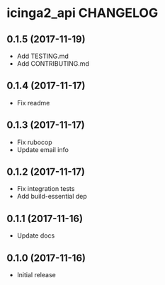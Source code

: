 icinga2_api CHANGELOG
========================

0.1.5 (2017-11-19)
------------------
- Add TESTING.md
- Add CONTRIBUTING.md

0.1.4 (2017-11-17)
------------------
- Fix readme

0.1.3 (2017-11-17)
------------------
- Fix rubocop
- Update email info

0.1.2 (2017-11-17)
------------------
- Fix integration tests
- Add build-essential dep

0.1.1 (2017-11-16)
------------------
- Update docs

0.1.0 (2017-11-16)
------------------
- Initial release
